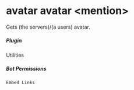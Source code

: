 # avatar avatar &lt;mention&gt;

Gets (the servers)/(a users) avatar.
			

##### Plugin
Utilities


##### Bot Permissions
`Embed Links`